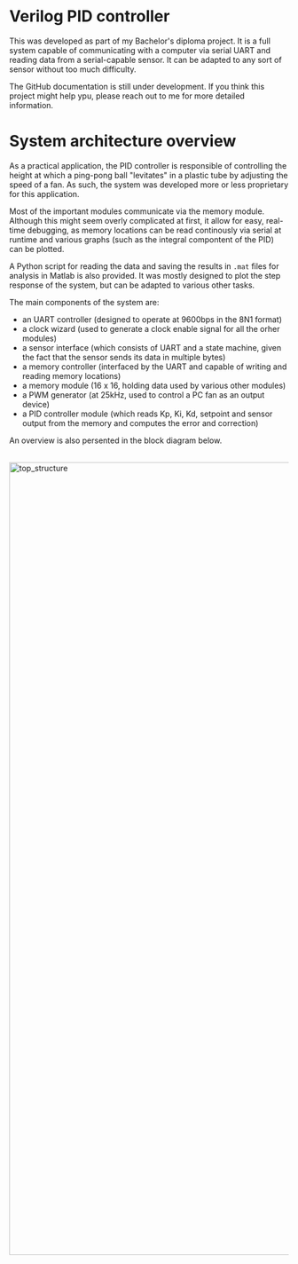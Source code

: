 # Verilog PID controller
This was developed as part of my Bachelor's diploma project. It is a full system capable of communicating with a computer via serial UART and reading data from a serial-capable sensor. It can be adapted to any sort of sensor without too much difficulty.

The GitHub documentation is still under development. If you think this project might help ypu, please reach out to me for more detailed information.

# System architecture overview

As a practical application, the PID controller is responsible of controlling the height at which a ping-pong ball "levitates" in a plastic tube by adjusting the speed of a fan. As such, the system was developed more or less proprietary for this application.

Most of the important modules communicate via the memory module. Although this might seem overly complicated at first, it allow for easy, real-time debugging, as memory locations can be read continously via serial at runtime and various graphs (such as the integral compontent of the PID) can be plotted. 

A Python script for reading the data and saving the results in `.mat` files for analysis in Matlab is also provided. It was mostly designed to plot the step response of the system, but can be adapted to various other tasks.

The main components of the system are:
  - an UART controller (designed to operate at 9600bps in the 8N1 format)
  - a clock wizard (used to generate a clock enable signal for all the orher modules)
  - a sensor interface (which consists of UART and a state machine, given the fact that the sensor sends its data in multiple bytes)
  - a memory controller (interfaced by the UART and capable of writing and reading memory locations)
  - a memory module (16 x 16, holding data used by various other modules)
  - a PWM generator (at 25kHz, used to control a PC fan as an output device)
  - a PID controller module (which reads Kp, Ki, Kd, setpoint and sensor output from the memory and computes the error and correction)

An overview is also persented in the block diagram below.

<br>

<img width="1429" alt="top_structure" src="https://github.com/user-attachments/assets/6bfd68d3-50fa-4f83-893d-cd1377c6340e" />

